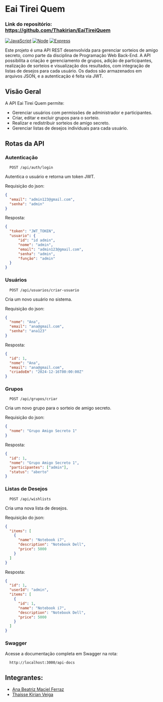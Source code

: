 # Eai Tirei Quem
### Link do repositório: https://github.com/Thakirian/EaiTireiQuem
[![JavaScript](https://img.shields.io/badge/JavaScript-323330?style=for-the-badge&logo=javascript&logoColor=F7DF1E)](#) 
[![Node](https://img.shields.io/badge/Node.js-43853D?style=for-the-badge&logo=node.js&logoColor=whitehttps://img.shields.io/badge/Node.js-43853D?style=for-the-badge&logo=node.js&logoColor=whitehttps://img.shields.io/badge/Node.js-43853D?style=for-the-badge&logo=node.js&logoColor=whit)](#)
[![Express](https://img.shields.io/badge/Express.js-404D59?style=for-the-badge)](#)

Este projeto é uma API REST desenvolvida para gerenciar sorteios de amigo secreto, como parte da disciplina de Programação Web Back-End. A API possibilita a criação e gerenciamento de grupos, adição de participantes, realização de sorteios e visualização dos resultados, com integração de listas de desejos para cada usuário. Os dados são armazenados em arquivos JSON, e a autenticação é feita via JWT.

## Visão Geral
A API Eai Tirei Quem permite:
- Gerenciar usuários com permissões de administrador e participantes.
- Criar, editar e excluir grupos para o sorteio.
- Realizar e redistribuir sorteios de amigo secreto.
- Gerenciar listas de desejos individuais para cada usuário.

## Rotas da API

### Autenticação

```
  POST /api/auth/login
```
Autentica o usuário e retorna um token JWT.

Requisição do json:
```json
{
  "email": "admin123@gmail.com",
  "senha": "admin"
}
```
Resposta:
```json
{
  "token": "JWT_TOKEN",
  "usuario": {
      "id": "id admin",
      "nome": "admin",
      "email": "admin123@gmail.com",
      "senha": "admin",
      "função": "admin"
  }
}
```


### Usuários

```
  POST /api/usuarios/criar-usuario
```

Cria um novo usuário no sistema.

Requisição do json:
```json
{
  "nome": "Ana",
  "email": "ana@gmail.com",
  "senha": "ana123"
}
```

Resposta:
```json
{
  "id": 1,
  "nome": "Ana",
  "email": "ana@gmail.com",
  "criadoEm": "2024-12-16T00:00:00Z"
}
```

### Grupos
```
  POST /api/grupos/criar
```

Cria um novo grupo para o sorteio de amigo secreto.

Requisição do json:
```json
{
  "nome": "Grupo Amigo Secreto 1"
}
```

Resposta:
```json
{
  "id": 1,
  "nome": "Grupo Amigo Secreto 1",
  "participantes": ["admin"],
  "status": "aberto"
}
```

### Listas de Desejos
```
  POST /api/wishlists
```
Cria uma nova lista de desejos.

Requisição do json:
```json
{
  "items": [
    {
      "name": "Notebook i7",
      "description": "Notebook Dell",
      "price": 5000
    }
  ]
}
```

Resposta:
```json
{
  "id": 1,
  "userId": "admin",
  "items": [
    {
      "id": 1,
      "name": "Notebook i7",
      "description": "Notebook Dell",
      "price": 5000
    }
  ]
}
```

### Swagger

Acesse a documentação completa em Swagger na rota:
```
  http://localhost:3000/api-docs
```

## Integrantes:
<ul>
  <li><a href="https://github.com/anabmferraz">Ana Beatriz Maciel Ferraz</a></li>
  <li><a href="https://github.com/Thakirian">Thaisse Kirian Veiga</a></li>
</ul>
